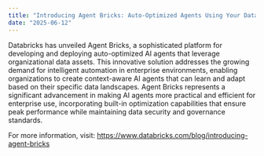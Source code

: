 ```yaml
---
title: "Introducing Agent Bricks: Auto-Optimized Agents Using Your Data"
date: "2025-06-12"
---
```


Databricks has unveiled Agent Bricks, a sophisticated platform for developing and deploying auto-optimized AI agents that leverage organizational data assets. This innovative solution addresses the growing demand for intelligent automation in enterprise environments, enabling organizations to create context-aware AI agents that can learn and adapt based on their specific data landscapes. Agent Bricks represents a significant advancement in making AI agents more practical and efficient for enterprise use, incorporating built-in optimization capabilities that ensure peak performance while maintaining data security and governance standards.

For more information, visit: https://www.databricks.com/blog/introducing-agent-bricks
